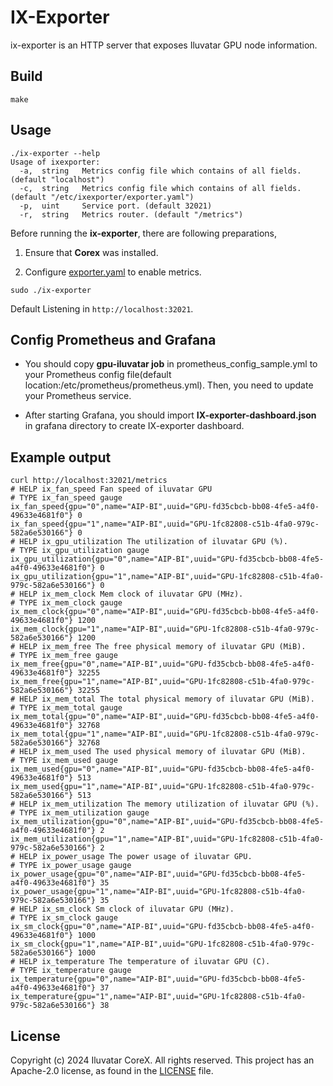 # IX-Exporter

ix-exporter is an HTTP server that exposes Iluvatar GPU node information.

## Build

```shell
make
```

## Usage

```shell
./ix-exporter --help
Usage of ixexporter:
  -a,  string   Metrics config file which contains of all fields. (default "localhost")
  -c,  string   Metrics config file which contains of all fields. (default "/etc/ixexporter/exporter.yaml")
  -p,  uint     Service port. (default 32021)
  -r,  string   Metrics router. (default "/metrics")
```

Before running the **ix-exporter**, there are following preparations,

1. Ensure that **Corex** was installed.

2. Configure [exporter.yaml](./etc/exporter.yaml) to enable metrics.

```shell
sudo ./ix-exporter
```

Default Listening in `http://localhost:32021`. 

## Config Prometheus and Grafana

- You should copy **gpu-iluvatar job** in prometheus_config_sample.yml to your Prometheus config file(default location:/etc/prometheus/prometheus.yml). Then, you need to update your Prometheus service. 

- After starting Grafana, you should import **IX-exporter-dashboard.json** in grafana directory to create IX-exporter dashboard. 

## Example output

```shell
curl http://localhost:32021/metrics
# HELP ix_fan_speed Fan speed of iluvatar GPU
# TYPE ix_fan_speed gauge
ix_fan_speed{gpu="0",name="AIP-BI",uuid="GPU-fd35cbcb-bb08-4fe5-a4f0-49633e4681f0"} 0
ix_fan_speed{gpu="1",name="AIP-BI",uuid="GPU-1fc82808-c51b-4fa0-979c-582a6e530166"} 0
# HELP ix_gpu_utilization The utilization of iluvatar GPU (%).
# TYPE ix_gpu_utilization gauge
ix_gpu_utilization{gpu="0",name="AIP-BI",uuid="GPU-fd35cbcb-bb08-4fe5-a4f0-49633e4681f0"} 0
ix_gpu_utilization{gpu="1",name="AIP-BI",uuid="GPU-1fc82808-c51b-4fa0-979c-582a6e530166"} 0
# HELP ix_mem_clock Mem clock of iluvatar GPU (MHz).
# TYPE ix_mem_clock gauge
ix_mem_clock{gpu="0",name="AIP-BI",uuid="GPU-fd35cbcb-bb08-4fe5-a4f0-49633e4681f0"} 1200
ix_mem_clock{gpu="1",name="AIP-BI",uuid="GPU-1fc82808-c51b-4fa0-979c-582a6e530166"} 1200
# HELP ix_mem_free The free physical memory of iluvatar GPU (MiB).
# TYPE ix_mem_free gauge
ix_mem_free{gpu="0",name="AIP-BI",uuid="GPU-fd35cbcb-bb08-4fe5-a4f0-49633e4681f0"} 32255
ix_mem_free{gpu="1",name="AIP-BI",uuid="GPU-1fc82808-c51b-4fa0-979c-582a6e530166"} 32255
# HELP ix_mem_total The total physical memory of iluvatar GPU (MiB).
# TYPE ix_mem_total gauge
ix_mem_total{gpu="0",name="AIP-BI",uuid="GPU-fd35cbcb-bb08-4fe5-a4f0-49633e4681f0"} 32768
ix_mem_total{gpu="1",name="AIP-BI",uuid="GPU-1fc82808-c51b-4fa0-979c-582a6e530166"} 32768
# HELP ix_mem_used The used physical memory of iluvatar GPU (MiB).
# TYPE ix_mem_used gauge
ix_mem_used{gpu="0",name="AIP-BI",uuid="GPU-fd35cbcb-bb08-4fe5-a4f0-49633e4681f0"} 513
ix_mem_used{gpu="1",name="AIP-BI",uuid="GPU-1fc82808-c51b-4fa0-979c-582a6e530166"} 513
# HELP ix_mem_utilization The memory utilization of iluvatar GPU (%).
# TYPE ix_mem_utilization gauge
ix_mem_utilization{gpu="0",name="AIP-BI",uuid="GPU-fd35cbcb-bb08-4fe5-a4f0-49633e4681f0"} 2
ix_mem_utilization{gpu="1",name="AIP-BI",uuid="GPU-1fc82808-c51b-4fa0-979c-582a6e530166"} 2
# HELP ix_power_usage The power usage of iluvatar GPU.
# TYPE ix_power_usage gauge
ix_power_usage{gpu="0",name="AIP-BI",uuid="GPU-fd35cbcb-bb08-4fe5-a4f0-49633e4681f0"} 35
ix_power_usage{gpu="1",name="AIP-BI",uuid="GPU-1fc82808-c51b-4fa0-979c-582a6e530166"} 35
# HELP ix_sm_clock Sm clock of iluvatar GPU (MHz).
# TYPE ix_sm_clock gauge
ix_sm_clock{gpu="0",name="AIP-BI",uuid="GPU-fd35cbcb-bb08-4fe5-a4f0-49633e4681f0"} 1000
ix_sm_clock{gpu="1",name="AIP-BI",uuid="GPU-1fc82808-c51b-4fa0-979c-582a6e530166"} 1000
# HELP ix_temperature The temperature of iluvatar GPU (C).
# TYPE ix_temperature gauge
ix_temperature{gpu="0",name="AIP-BI",uuid="GPU-fd35cbcb-bb08-4fe5-a4f0-49633e4681f0"} 37
ix_temperature{gpu="1",name="AIP-BI",uuid="GPU-1fc82808-c51b-4fa0-979c-582a6e530166"} 38
```

## License

Copyright (c) 2024 Iluvatar CoreX. All rights reserved. This project has an Apache-2.0 license, as found in the [LICENSE](LICENSE) file.
